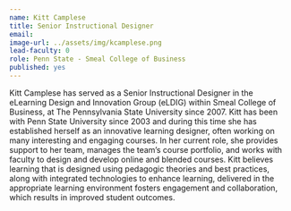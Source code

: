 ```yaml
---
name: Kitt Camplese
title: Senior Instructional Designer
email:
image-url: ../assets/img/kcamplese.png
lead-faculty: 0
role: Penn State - Smeal College of Business
published: yes
---
```

Kitt Camplese has served as a Senior Instructional Designer in the eLearning Design and Innovation Group (eLDIG) within Smeal College of Business, at The Pennsylvania State University since 2007. Kitt has been with Penn State University since 2003 and during this time she has established herself as an innovative learning designer, often working on many interesting and engaging courses. In her current role, she provides support to her team, manages the team’s course portfolio, and works with faculty to design and develop online and blended courses. Kitt believes learning that is designed using pedagogic theories and best practices, along with integrated technologies to enhance learning, delivered in the appropriate learning environment fosters engagement and collaboration, which results in improved student outcomes.